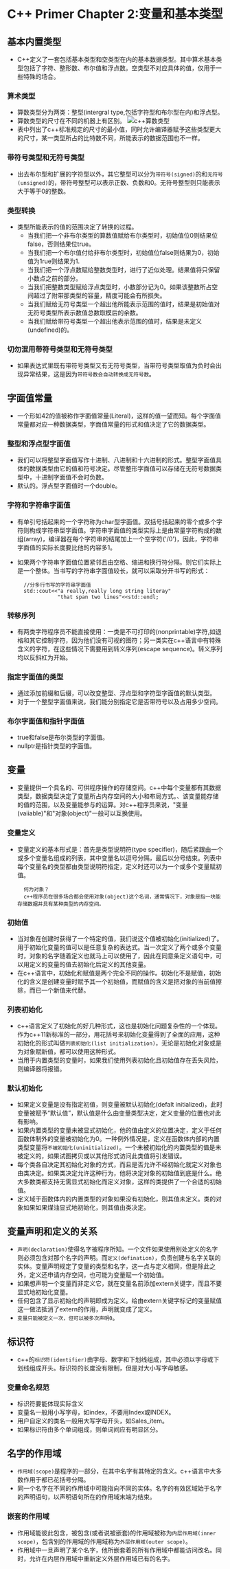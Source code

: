 # C++ Primer Chapter 2:变量和基本类型
## 基本内置类型
* C++定义了一套包括基本类型和空类型在内的基本数据类型。其中算术基本类型包括了字符、整形数、布尔值和浮点数。空类型不对应具体的值，仅用于一些特殊的场合。

### 算术类型
* 算数类型分为两类：整型(intergral type,包括字符型和布尔型在内)和浮点型。
* 算数类型的尺寸在不同的机器上有区别。
![c++算数类型](c++算术类型.PNG)
* 表中列出了c++标准规定的尺寸的最小值，同时允许编译器赋予这些类型更大的尺寸，某一类型所占的比特数不同，所能表示的数据范围也不一样。

### 带符号类型和无符号类型
* 出去布尔型和扩展的字符型以外，其它整型可以分为`带符号(signed)`的和`无符号(unsigned)`的，带符号整型可以表示正数、负数和0。无符号整型则只能表示大于等于0的整数。

### 类型转换
* 类型所能表示的值的范围决定了转换的过程。
  * 当我们把一个非布尔类型的算数值赋给布尔类型时，初始值位0则结果位false，否则结果位true。
  * 当我们把一个布尔值付给非布尔类型时，初始值位false则结果为0，初始值为1rue则结果为1.
  * 当我们把一个浮点数赋给整数类型时，进行了近似处理。结果值将只保留小数点之前的部分。
  * 当我们把整数类型赋给浮点类型时，小数部分记为0。如果该整数所占空间超过了附带那类型的容量，精度可能会有所损失。
  * 当我们赋给无符号类型一个超出他所能表示范围的值时，结果是初始值对无符号类型所表示数值总数取模后的余数。
  * 当我们赋给带符号类型一个超出他表示范围的值时，结果是未定义(undefined)的。

### 切勿混用带符号类型和无符号类型
* 如果表达式里既有带符号类型又有无符号类型，当带符号类型取值为负时会出现异常结果，这是因为`带符号数会自动转换成无符号数`。



## 字面值常量
* 一个形如42的值被称作字面值常量(Literal)，这样的值一望而知。每个字面值常量都对应一种数据类型，字面值常量的形式和值决定了它的数据类型。

### 整型和浮点型字面值
* 我们可以将整型字面值写作十进制、八进制和十六进制的形式。整型字面值具体的数据类型由它的值和符号决定。尽管整形字面值可以存储在无符号数据类型中，十进制字面值不会时负数。
* 默认的。浮点型字面值时一个double。

### 字符和字符串字面值
* 有单引号括起来的一个字符称为char型字面值。双括号括起来的零个或多个字符则构成字符串型字面值。字符串字面值的类型实际上是由常量字符构成的数组(array)，编译器在每个字符串的结尾加上一个空字符('/0')，因此，字符串字面值的实际长度要比他的内容多1。
* 如果两个字符串字面值位置紧邻且由空格、缩进和换行符分隔。则它们实际上是一个整体。当书写的字符串字面值较长，就可以采取分开书写的形式：

        //分多行书写的字符串字面值
        std::cout<<"a really,really long string literay"
                   "that span two lines"<<std::endl;

### 转移序列
* 有两类字符程序员不能直接使用：一类是不可打印的(nonprintable)字符,如退格和其它控制字符，因为他们没有可视的图符；另一类实在c++语言中有特殊含义的字符，在这些情况下需要用到转义序列(escape sequence)。转义序列均以反斜杠为开始。

### 指定字面值的类型
* 通过添加前缀和后缀，可以改变整型、浮点型和字符型字面值的默认类型。
* 对于一个整型字面值来说，我们能分别指定它是否带符号以及占用多少空间。

### 布尔字面值和指针字面值
* true和false是布尔类型的字面值。
* nullptr是指针类型的字面值。

## 变量
* 变量提供一个具名的、可供程序操作的存储空间。c++中每个变量都有其数据类型，数据类型决定了变量所占内存空间的大小和布局方式。、该变量能存储的值的范围，以及变量能参与的运算。对c++程序员来说，"变量(vaiiable)"和"对象(object)"一般可以互换使用。


### 变量定义
* 变量定义的基本形式是：首先是类型说明符(type specifier)，随后紧跟由一个或多个变量名组成的列表，其中变量名以逗号分隔，最后以分号结束。列表中每个变量名的类型都由类型说明符指定，定义时还可以为一个或多个变量赋初值。

        何为对象？
        c++程序员在很多场合都会使用对象(object)这个名词，通常情况下，对象是指一块能存储数据并具有某种类型的内存空间。

### 初始值
* 当对象在创建时获得了一个特定的值，我们说这个值被初始化(initialized)了。用于初始化变量的值可以是任意复杂的表达式。当一次定义了两个或多个变量时，对象的名字随着定义也就马上可以使用了，因此在同意条定义语句中，可以用定义的变量的值去初始化后定义的其他变量。
* 在c++语言中，初始化和赋值是两个完全不同的操作。初始化不是赋值，初始化的含义是创建变量时赋予其一个初始值，而赋值的含义是把对象的当前值擦除，而已一个新值来代替。

### 列表初始化
* c++语言定义了初始化的好几种形式，这也是初始化问题复杂性的一个体现。作为c++11新标准的一部分，用花括号来初始化变量得到了全面的应用，这种初始化的形式叫做`列表初始化(list initialization)`，无论是初始化对象或是为对象赋新值，都可以使用这种形式。
* 当用于内置类型的变量时，如果我们使用列表初始化且初始值存在丢失风险，则编译器将报错。

### 默认初始化
* 如果定义变量是没有指定初值，则变量被默认初始化(defalt initialized)，此时变量被赋予“默认值”，默认值是什么由变量类型决定，定义变量的位置也对此有影响。
* 如果内置类型的变量未被显式初始化，他的值由定义的位置决定，定义于任何函数体制外的变量被初始化为0。一种例外情况是，定义在函数体内部的内置类型变量将`不被初始化(uninitialized)`。一个未被初始化的内置类型的值是未被定义的，如果试图拷贝或以其他形式访问此类值将引发错误。
* 每个类各自决定其初始化对象的方式，而且是否允许不经初始化就定义对象也由类决定。如果类决定允许这种行为，他将决定对象的初始值到底是什么。绝大多数类都支持无需显式初始化而定义对象，这样的类提供了一个合适的初始值。
* 定义域于函数体内的内置类型的对象如果没有初始化，则其值未定义。类的对象如果如果煤油显式地初始化，则其值由类决定。

## 变量声明和定义的关系
* `声明(declaration)`使得名字被程序所知。一个文件如果使用别处定义的名字则必须包含对那个名字的声明。而`定义(defination)`，负责创建与名字关联的实体。变量声明规定了变量的类型和名字，这一点与定义相同，但是除此之外，定义还申请内存空间，也可能为变量赋一个初始值。
* 如果想声明一个变量而非定义它，就在变量名前添加extern关键字，而且不要显式地初始化变量。
* 任何包含了显示初始化的声明即成为定义。给由extern关键字标记的变量赋值这一做法抵消了extern的作用，声明就变成了定义。
* `变量只能被定义一次，但可以被多次声明0`。

## 标识符
* c++的`标识符(identifier)`由字母、数字和下划线组成，其中必须以字母或下划线组成开头。标识符的长度没有限制，但是对大小写字母敏感。

### 变量命名规范
* 标识符要能体现实际含义
* 变量名一般用小写字母，如index，不要用Index或INDEX。
* 用户自定义的类名一般用大写字母开头，如Sales_item。
* 如果标识符由多个单词组成，则单词间应有明显区分。

## 名字的作用域
* `作用域(scope)`是程序的一部分，在其中名字有其特定的含义。c++语言中大多数作用于都已花括号分隔。
* 同一个名字在不同的作用域中可能指向不同的实体。名字的有效区域始于名字的声明语句，以声明语句所在的作用域末端为结束。


### 嵌套的作用域
* 作用域能彼此包含，被包含(或者说被嵌套)的作用域被称为`内层作用域(inner scope)`，包含别的作用域的作用域称为`外层作用域(outer scope)`。
* 作用域中一旦声明了某个名字，他所嵌套着的所有作用域中都能访问改名。同时，允许在内层作用域中重新定义外层作用域已有的名字。